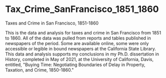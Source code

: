 # Tax_Crime_SanFrancisco_1851_1860
Taxes and Crime in San Francisco, 1851-1860

This is the data and analysis for taxes and
crime in San Francisco from 1851 to 1860. All of the data was pulled from
reports and tables published in newspapers of the period. Some are
available online, some were only accessible or legible in bound newspapers
at the California State Library. This data and analysis supports my conclusions
in my Ph.D. dissertation in History, completed in May of 2021, at the 
University of California, Davis, entitled,
"Buying Time: Negotiating Boundaries of Delay in Property, Taxation, 
and Crime, 1850-1860."
